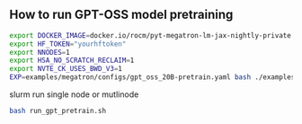 
## How to run GPT-OSS model pretraining

```bash
export DOCKER_IMAGE=docker.io/rocm/pyt-megatron-lm-jax-nightly-private:pytorch_gfx950_20250908
export HF_TOKEN="yourhftoken"
export NNODES=1
export HSA_NO_SCRATCH_RECLAIM=1
export NVTE_CK_USES_BWD_V3=1
EXP=examples/megatron/configs/gpt_oss_20B-pretrain.yaml bash ./examples/run_local_pretrain.sh

``` 

slurm run single node or mutlinode
```bash
bash run_gpt_pretrain.sh 
```